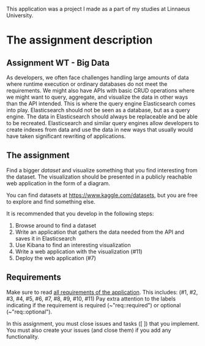 This application was a project I made as a part of my studies at Linnaeus University.

# The assignment description
## Assignment WT - Big Data

As developers, we often face challenges handling large amounts of data where runtime execution or ordinary databases do not meet the requirements.
We might also have APIs with basic CRUD operations where we might want to query, aggregate, and visualize the data in other ways than the API intended. This is where the query engine Elasticsearch comes into play. Elasticsearch should not be seen as a database, but as a query engine. The data in Elasticsearch should always be replaceable and be able to be recreated.
Elasticsearch and similar query engines allow developers to create indexes from data and use the data in new ways that usually would have taken significant rewriting of applications.

## The assignment

Find a bigger _dataset_ and visualize something that you find interesting from the dataset. The visualization should be presented in a publicly reachable web application in the form of a diagram.

You can find datasets at https://www.kaggle.com/datasets, but you are free to explore and find something else.

It is recommended that you develop in the following steps:

1) Browse around to find a dataset
2) Write an application that gathers the data needed from the API and saves it in Elasticsearch
3) Use Kibana to find an interesting visualization
4) Write a web application with the visualization (#11)
5) Deploy the web application (#7)

## Requirements

Make sure to read [all requirements of the application](../../issues/). This includes: (#1, #2, #3, #4, #5, #6, #7, #8, #9, #10, #11)
Pay extra attention to the labels indicating if the requirement is required (~"req::required") or optional (~"req::optional").

In this assignment, you must close issues and tasks ([ ]) that you implement. You must also create your issues (and close them) if you add any functionality.
